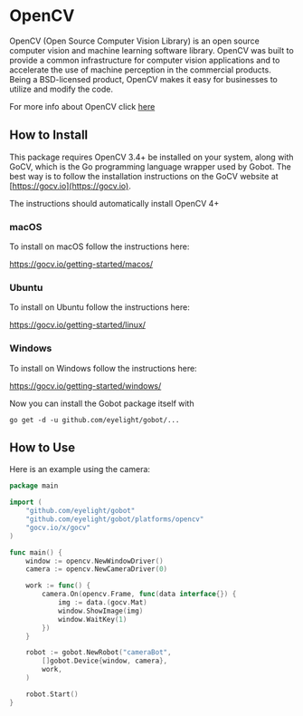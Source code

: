 # OpenCV

OpenCV (Open Source Computer Vision Library) is an open source computer vision and machine learning software library. OpenCV was built to provide a common infrastructure for computer vision applications and to accelerate the use of machine perception in the commercial products. Being a BSD-licensed product, OpenCV makes it easy for businesses to utilize and modify the code.

For more info about OpenCV click [here](http://opencv.org/)

## How to Install

This package requires OpenCV 3.4+ be installed on your system, along with GoCV, which is the Go programming language wrapper used by Gobot. The best way is to follow the installation instructions on the GoCV website at [https://gocv.io](https://gocv.io).

The instructions should automatically install OpenCV 4+

### macOS

To install on macOS follow the instructions here:

https://gocv.io/getting-started/macos/

### Ubuntu

To install on Ubuntu follow the instructions here:

https://gocv.io/getting-started/linux/

### Windows

To install on Windows follow the instructions here:

https://gocv.io/getting-started/windows/


Now you can install the Gobot package itself with

```
go get -d -u github.com/eyelight/gobot/...
```

## How to Use

Here is an example using the camera:

```go
package main

import (
	"github.com/eyelight/gobot"
	"github.com/eyelight/gobot/platforms/opencv"
	"gocv.io/x/gocv"
)

func main() {
	window := opencv.NewWindowDriver()
	camera := opencv.NewCameraDriver(0)

	work := func() {
		camera.On(opencv.Frame, func(data interface{}) {
			img := data.(gocv.Mat)
			window.ShowImage(img)
			window.WaitKey(1)
		})
	}

	robot := gobot.NewRobot("cameraBot",
		[]gobot.Device{window, camera},
		work,
	)

	robot.Start()
}
```
